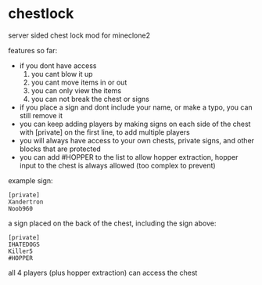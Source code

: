 # chestlock
server sided chest lock mod for mineclone2


features so far:

* if you dont have access
  1. you cant blow it up
  2. you cant move items in or out
  3. you can only view the items
  4. you can not break the chest or signs
* if you place a sign and dont include your name, or make a typo, you can still remove it
* you can keep adding players by making signs on each side of the chest with [private] on the first line, to add multiple players
* you will always have access to your own chests, private signs, and other blocks that are protected
* you can add #HOPPER to the list to allow hopper extraction, hopper input to the chest is always allowed (too complex to prevent)

example sign:
```
[private]
Xandertron
Noob960
```

a sign placed on the back of the chest, including the sign above:
```
[private]
IHATEDOGS
Killer5
#HOPPER
```
all 4 players (plus hopper extraction) can access the chest
